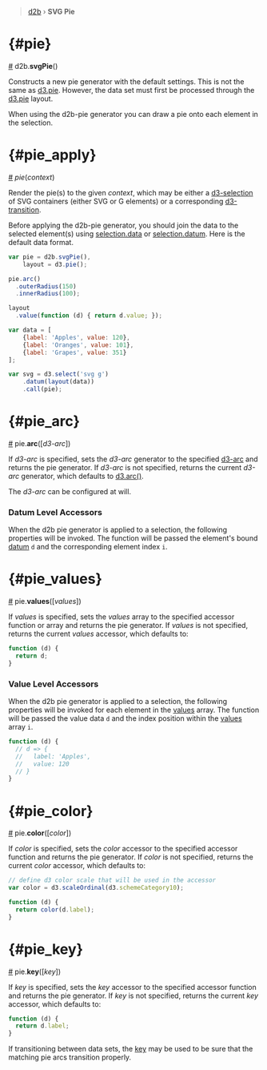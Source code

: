 > [d2b](../README.md) › **SVG Pie**

# {#pie}
[#](pie.md#pie) d2b.**svgPie**()

Constructs a new pie generator with the default settings. This is not the same as [d3.pie](https://github.com/d3/d3-shape#pie). However, the data set must first be processed through the [d3.pie](https://github.com/d3/d3-shape#pie) layout.

When using the d2b-pie generator you can draw a pie onto each element in the selection.

# {#pie_apply}
[#](pie.md#pie_apply) *pie*(*context*)

Render the pie(s) to the given *context*, which may be either a [d3-selection](https://github.com/d3/d3-selection) of SVG containers (either SVG or G elements) or a corresponding [d3-transition](https://github.com/d3/d3-transition).

Before applying the d2b-pie generator, you should join the data to the selected element(s) using [selection.data](https://github.com/d3/d3-selection#selection_data) or [selection.datum](https://github.com/d3/d3-selection#selection_datum). Here is the default data format.

```javascript
var pie = d2b.svgPie(),
    layout = d3.pie();

pie.arc()
  .outerRadius(150)
  .innerRadius(100);

layout
  .value(function (d) { return d.value; });

var data = [
    {label: 'Apples', value: 120},
    {label: 'Oranges', value: 101},
    {label: 'Grapes', value: 351}
];    

var svg = d3.select('svg g')
	.datum(layout(data))
	.call(pie);
```

# {#pie_arc}
[#](pie.md#pie_arc) pie.**arc**([*d3-arc*])

If *d3-arc* is specified, sets the *d3-arc* generator to the specified [d3-arc](https://github.com/d3/d3-shape/blob/master/README.md#stack) and returns the pie generator. If *d3-arc* is not specified, returns the current *d3-arc* generator, which defaults to [d3.arc()](https://github.com/d3/d3-shape/blob/master/README.md#arc).

The *d3-arc* can be configured at will.

### Datum Level Accessors

When the d2b pie generator is applied to a selection, the following properties will be invoked. The function will be passed the element's bound [datum](https://github.com/d3/d3-selection#selection_datum) `d` and the corresponding element index `i`.

# {#pie_values}
[#](pie.md#pie_values) pie.**values**([*values*])

If *values* is specified, sets the *values* array to the specified accessor function or array and returns the pie generator. If *values* is not specified, returns the current *values* accessor, which defaults to:

```javascript
function (d) {
  return d;
}
```

### Value Level Accessors

When the d2b pie generator is applied to a selection, the following properties will be invoked for each element in the [values](#pie_values) array. The function will be passed the value data `d` and the index position within the [values](#bubble_pack_children) array `i`.

```javascript
function (d) {
  // d => {
  //   label: 'Apples',
  //   value: 120
  // }
}
```

# {#pie_color}
[#](pie.md#pie_color) pie.**color**([*color*])

If *color* is specified, sets the *color* accessor to the specified accessor function and returns the pie generator. If *color* is not specified, returns the current *color* accessor, which defaults to:

```javascript
// define d3 color scale that will be used in the accessor
var color = d3.scaleOrdinal(d3.schemeCategory10);

function (d) {
  return color(d.label);
}
```

# {#pie_key}
[#](pie.md#pie_key) pie.**key**([*key*])

If *key* is specified, sets the *key* accessor to the specified accessor function and returns the pie generator. If *key* is not specified, returns the current *key* accessor, which defaults to:

```javascript
function (d) {
  return d.label;
}
```

If transitioning between data sets, the [key](#pie_key) may be used to be sure that the matching pie arcs transition properly.
